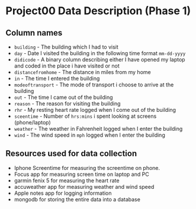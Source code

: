 # Project00 Data Description (Phase 1)

## Column names

- `building` - The building which I had to visit
- `day` - Date I visited the building in the following time format `mm-dd-yyyy`
- `didicode` - A binary column describing either I have opened my laptop and coded in the place i have visited or not
- `distancefromhome` - The distance in miles from my home
- `in` - The time I entered the building
- `modeoftransport` - The mode of transport i choose to arrive at the building
- `out` - The time I came out of the building
- `reason` - The reason for visiting the building
- `rhr` - My resting heart rate logged when I come out of the building
- `sceentime` - Number of `hrs:mins` i spent looking at screens (phone/laptop)
- `weather` - The weather in Fahrenheit logged when I enter the building
- `wind` - The wind speed in `mph` logged when I enter the building

## Resources used for data collection

- Iphone Screentime for measuring the screentime on phone.
- Focus app for measuring screen time on laptop and PC
- garmin fenix 5 for measuring the heart rate
- accuweather app for measuring weather and wind speed
- Apple notes app for logging information
- mongodb for storing the entire data into a database

